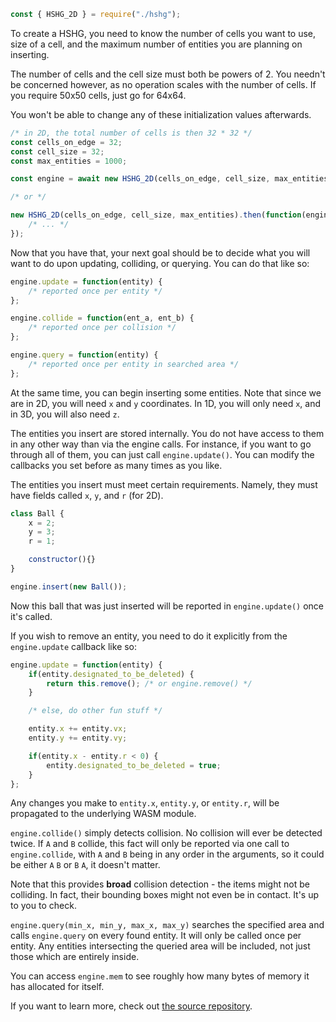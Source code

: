 ```js
const { HSHG_2D } = require("./hshg");
```

To create a HSHG, you need to know the number of cells you want to use, size of a cell, and the maximum number of entities you are planning on inserting.

The number of cells and the cell size must both be powers of 2. You needn't be concerned however, as no operation scales with the number of cells. If you require 50x50 cells, just go for 64x64.

You won't be able to change any of these initialization values afterwards.

```js
/* in 2D, the total number of cells is then 32 * 32 */
const cells_on_edge = 32;
const cell_size = 32;
const max_entities = 1000;

const engine = await new HSHG_2D(cells_on_edge, cell_size, max_entities);

/* or */

new HSHG_2D(cells_on_edge, cell_size, max_entities).then(function(engine) {
    /* ... */
});
```

Now that you have that, your next goal should be to decide what you will want to do upon updating, colliding, or querying. You can do that like so:

```js
engine.update = function(entity) {
    /* reported once per entity */
};

engine.collide = function(ent_a, ent_b) {
    /* reported once per collision */
};

engine.query = function(entity) {
    /* reported once per entity in searched area */
};
```

At the same time, you can begin inserting some entities. Note that since we are in 2D, you will need `x` and `y` coordinates. In 1D, you will only need `x`, and in 3D, you will also need `z`.

The entities you insert are stored internally. You do not have access to them in any other way than via the engine calls. For instance, if you want to go through all of them, you can just call `engine.update()`. You can modify the callbacks you set before as many times as you like.

The entities you insert must meet certain requirements. Namely, they must have fields called `x`, `y`, and `r` (for 2D).

```js
class Ball {
    x = 2;
    y = 3;
    r = 1;

    constructor(){}
}

engine.insert(new Ball());
```

Now this ball that was just inserted will be reported in `engine.update()` once it's called.

If you wish to remove an entity, you need to do it explicitly from the `engine.update` callback like so:

```js
engine.update = function(entity) {
    if(entity.designated_to_be_deleted) {
        return this.remove(); /* or engine.remove() */
    }

    /* else, do other fun stuff */

    entity.x += entity.vx;
    entity.y += entity.vy;

    if(entity.x - entity.r < 0) {
        entity.designated_to_be_deleted = true;
    }
};
```

Any changes you make to `entity.x`, `entity.y`, or `entity.r`, will be propagated to the underlying WASM module.

`engine.collide()` simply detects collision. No collision will ever be detected twice. If `A` and `B` collide, this fact will only be reported via one call to `engine.collide`, with `A` and `B` being in any order in the arguments, so it could be either `A` `B` or `B` `A`, it doesn't matter.

Note that this provides **broad** collision detection - the items might not be colliding. In fact, their bounding boxes might not even be in contact. It's up to you to check.

`engine.query(min_x, min_y, max_x, max_y)` searches the specified area and calls `engine.query` on every found entity. It will only be called once per entity. Any entities intersecting the queried area will be included, not just those which are entirely inside.

You can access `engine.mem` to see roughly how many bytes of memory it has allocated for itself.

If you want to learn more, check out [the source repository](https://github.com/supahero1/hshg).
